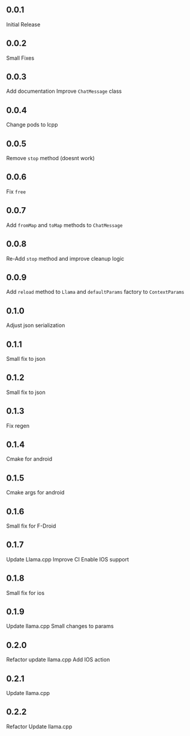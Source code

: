 ## 0.0.1

Initial Release

## 0.0.2

Small Fixes

## 0.0.3

Add documentation
Improve `ChatMessage` class

## 0.0.4

Change pods to lcpp

## 0.0.5

Remove `stop` method (doesnt work)

## 0.0.6

Fix `free`

## 0.0.7

Add `fromMap` and `toMap` methods to `ChatMessage`

## 0.0.8

Re-Add `stop` method and improve cleanup logic

## 0.0.9

Add `reload` method to `Llama` and `defaultParams` factory to `ContextParams`

## 0.1.0

Adjust json serialization

## 0.1.1

Small fix to json

## 0.1.2

Small fix to json

## 0.1.3

Fix regen

## 0.1.4

Cmake for android

## 0.1.5

Cmake args for android

## 0.1.6

Small fix for F-Droid

## 0.1.7

Update Llama.cpp
Improve CI
Enable IOS support

## 0.1.8

Small fix for ios

## 0.1.9

Update llama.cpp
Small changes to params

## 0.2.0

Refactor
update llama.cpp
Add IOS action

## 0.2.1

Update llama.cpp

## 0.2.2

Refactor
Update llama.cpp